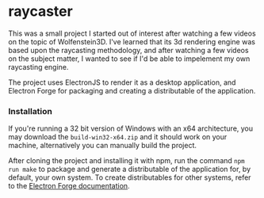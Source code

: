 # raycaster

This was a small project I started out of interest after watching a few videos on the topic of Wolfenstein3D. I've learned that its 3d rendering engine was based upon the raycasting methodology, and after watching a few videos on the subject matter, I wanted to see if I'd be able to impelement my own raycasting engine. 

The project uses ElectronJS to render it as a desktop application, and Electron Forge for packaging and creating a distributable of the application. 

### Installation ###

If you're running a 32 bit version of Windows with an x64 architecture, you may download the `build-win32-x64.zip` and it should work on your machine, alternatively you can manually build the project.

After cloning the project and installing it with npm, run the command `npm run make` to package and generate a distributable of the application for, by default, your own system. To create distributables for other systems, refer to the [Electron Forge documentation](https://www.electronforge.io/cli#make). 
